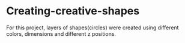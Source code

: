 # Creating-creative-shapes
For this project, layers of shapes(circles) were created using different colors, dimensions and different z positions.
